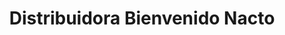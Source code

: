 ---
title: "Distribuidora Bienvenido Nacto"
url: /nacimiento/distribuidora-bienvenido-nacto/
shop: bebidas
---
